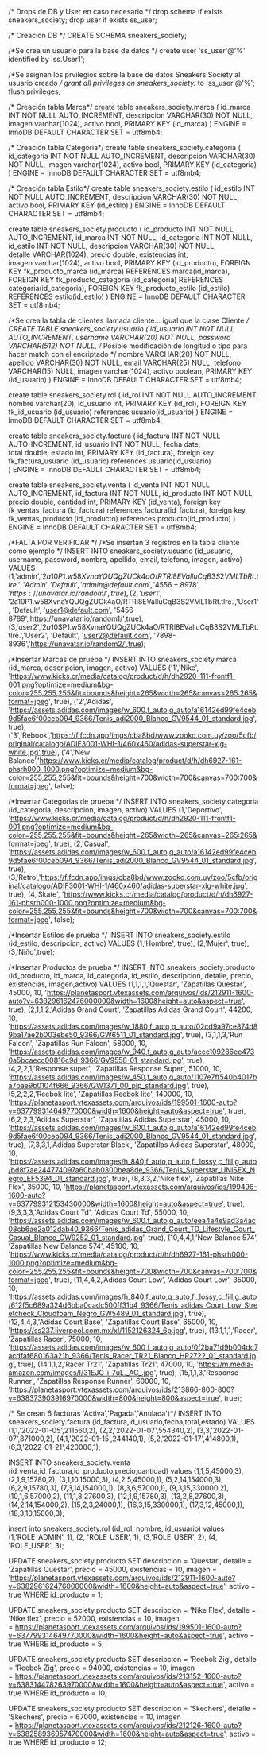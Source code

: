 /* Drops de DB y User en caso necesario */
drop schema if exists sneakers_society;
drop user if exists ss_user;

/* Creación DB */
CREATE SCHEMA sneakers_society;

/*Se crea un usuario para la base de datos */
create user 'ss_user'@'%' identified by 'ss.User1';

/*Se asignan los prvilegios sobre la base de datos Sneakers Society al usuario creado */
grant all privileges on sneakers_society.* to 'ss_user'@'%';
flush privileges;

/* Creación tabla Marca*/
create table sneakers_society.marca (
  id_marca INT NOT NULL AUTO_INCREMENT,
  descripcion VARCHAR(30) NOT NULL,
  imagen varchar(1024),
  activo bool,
  PRIMARY KEY (id_marca)
)
ENGINE = InnoDB
DEFAULT CHARACTER SET = utf8mb4;

/* Creación tabla Categoria*/
create table sneakers_society.categoria (
  id_categoria INT NOT NULL AUTO_INCREMENT,
  descripcion VARCHAR(30) NOT NULL,
  imagen varchar(1024),
  activo bool,
  PRIMARY KEY (id_categoria)
)
ENGINE = InnoDB
DEFAULT CHARACTER SET = utf8mb4;

/* Creación tabla Estilo*/
create table sneakers_society.estilo (
  id_estilo INT NOT NULL AUTO_INCREMENT,
  descripcion VARCHAR(30) NOT NULL,
  activo bool,
  PRIMARY KEY (id_estilo)
)
ENGINE = InnoDB
DEFAULT CHARACTER SET = utf8mb4;

create table sneakers_society.producto (
  id_producto INT NOT NULL AUTO_INCREMENT,
  id_marca INT NOT NULL,
  id_categoria INT NOT NULL,
  id_estilo INT NOT NULL,
  descripcion VARCHAR(30) NOT NULL,  
  detalle VARCHAR(1024), 
  precio double,
  existencias int,  
  imagen varchar(1024),
  activo bool,
  PRIMARY KEY (id_producto),
  FOREIGN KEY fk_producto_marca (id_marca) REFERENCES marca(id_marca),
  FOREIGN KEY fk_producto_categoria (id_categoria) REFERENCES categoria(id_categoria),
  FOREIGN KEY fk_producto_estilo (id_estilo) REFERENCES estilo(id_estilo)
)
ENGINE = InnoDB
DEFAULT CHARACTER SET = utf8mb4;

/*Se crea la tabla de clientes llamada cliente... igual que la clase Cliente */
CREATE TABLE sneakers_society.usuario (
  id_usuario INT NOT NULL AUTO_INCREMENT,
  username VARCHAR(20) NOT NULL,
  password VARCHAR(512) NOT NULL, /* Posible modificación de longitud o tipo para hacer match con el encriptado */
  nombre VARCHAR(20) NOT NULL,
  apellido VARCHAR(30) NOT NULL,
  email VARCHAR(25) NULL,
  telefono VARCHAR(15) NULL,
  imagen varchar(1024),
  activo boolean,
  PRIMARY KEY (id_usuario)
)
ENGINE = InnoDB
DEFAULT CHARACTER SET = utf8mb4;

create table sneakers_society.rol (
  id_rol INT NOT NULL AUTO_INCREMENT,
  nombre varchar(20),
  id_usuario int,
  PRIMARY KEY (id_rol),
  FOREIGN KEY fk_id_usuario (id_usuario) references usuario(id_usuario)
)
ENGINE = InnoDB
DEFAULT CHARACTER SET = utf8mb4;

create table sneakers_society.factura (
  id_factura INT NOT NULL AUTO_INCREMENT,
  id_usuario INT NOT NULL,
  fecha date,  
  total double,
  estado int,
  PRIMARY KEY (id_factura),
  foreign key fk_factura_usuario (id_usuario) references usuario(id_usuario)  
)
ENGINE = InnoDB
DEFAULT CHARACTER SET = utf8mb4;

create table sneakers_society.venta (
  id_venta INT NOT NULL AUTO_INCREMENT,
  id_factura INT NOT NULL,
  id_producto INT NOT NULL,
  precio double, 
  cantidad int,
  PRIMARY KEY (id_venta),
  foreign key fk_ventas_factura (id_factura) references factura(id_factura),
  foreign key fk_ventas_producto (id_producto) references producto(id_producto) 
)
ENGINE = InnoDB
DEFAULT CHARACTER SET = utf8mb4;

/*FALTA POR VERIFICAR */
/*Se insertan 3 registros en la tabla cliente como ejemplo */
INSERT INTO sneakers_society.usuario (id_usuario, username, password, nombre, apellido, email, telefono, imagen, activo) VALUES 
(1,'admin','$2a$10$P1.w58XvnaYQUQgZUCk4aO/RTRl8EValluCqB3S2VMLTbRt.tlre.','Admin', 'Default',    'admin@default.com',    '4556-8978', 'https://unavatar.io/random/',true),
(2,'user1','$2a$10$P1.w58XvnaYQUQgZUCk4aO/RTRl8EValluCqB3S2VMLTbRt.tlre.','User1',  'Default', 'user1@default.com', '5456-8789','https://unavatar.io/random1/',true),
(3,'user2','$2a$10$P1.w58XvnaYQUQgZUCk4aO/RTRl8EValluCqB3S2VMLTbRt.tlre.','User2', 'Default',     'user2@default.com',      '7898-8936','https://unavatar.io/random2/',true);

/*Insertar Marcas de prueba */
INSERT INTO sneakers_society.marca (id_marca, descripcion, imagen, activo) VALUES 
('1','Nike', 'https://www.kicks.cr/media/catalog/product/d/h/dh2920-111-frontf1-001.png?optimize=medium&bg-color=255,255,255&fit=bounds&height=265&width=265&canvas=265:265&format=jpeg',   true), 
('2','Adidas',  'https://assets.adidas.com/images/w_600,f_auto,q_auto/a16142ed99fe4ceb9d5fae6f00ceb094_9366/Tenis_adi2000_Blanco_GV9544_01_standard.jpg', true),
('3','Rebook','https://f.fcdn.app/imgs/cba8bd/www.zooko.com.uy/zoo/5cfb/original/catalogo/ADIF3001-WHI-1/460x460/adidas-superstar-xlg-white.jpg',true),
('4','New Balance','https://www.kicks.cr/media/catalog/product/d/h/dh6927-161-phsrh000-1000.png?optimize=medium&bg-color=255,255,255&fit=bounds&height=700&width=700&canvas=700:700&format=jpeg',    false);

/*Insertar Categorias de prueba */
INSERT INTO sneakers_society.categoria (id_categoria, descripcion, imagen, activo) VALUES 
(1,'Deportivo', 'https://www.kicks.cr/media/catalog/product/d/h/dh2920-111-frontf1-001.png?optimize=medium&bg-color=255,255,255&fit=bounds&height=265&width=265&canvas=265:265&format=jpeg', true), 
(2,'Casual',  'https://assets.adidas.com/images/w_600,f_auto,q_auto/a16142ed99fe4ceb9d5fae6f00ceb094_9366/Tenis_adi2000_Blanco_GV9544_01_standard.jpg', true),
(3,'Retro','https://f.fcdn.app/imgs/cba8bd/www.zooko.com.uy/zoo/5cfb/original/catalogo/ADIF3001-WHI-1/460x460/adidas-superstar-xlg-white.jpg', true),
(4,'Skate', 'https://www.kicks.cr/media/catalog/product/d/h/dh6927-161-phsrh000-1000.png?optimize=medium&bg-color=255,255,255&fit=bounds&height=700&width=700&canvas=700:700&format=jpeg', false);

/*Insertar Estilos de prueba */
INSERT INTO sneakers_society.estilo (id_estilo, descripcion, activo) VALUES 
(1,'Hombre', true), 
(2,'Mujer', true),
(3,'Niño',true);

/*Insertar Productos de prueba */
INSERT INTO sneakers_society.producto (id_producto, id_marca, id_categoria, id_estilo, descripcion, detalle, precio, existencias, imagen,activo) VALUES
(1,1,1,1,'Questar', 'Zapatillas Questar', 45000, 10, 'https://planetasport.vtexassets.com/arquivos/ids/212911-1600-auto?v=638296162476000000&width=1600&height=auto&aspect=true', true),
(2,1,1,2,'Adidas Grand Court', 'Zapatillas Adidas Grand Court', 44200, 10, 'https://assets.adidas.com/images/w_1880,f_auto,q_auto/02cd9a97ce874d89ba17ae2b003ebe50_9366/GW6511_01_standard.jpg', true),
(3,1,1,3,'Run Falcon', 'Zapatillas Run Falcon', 58000, 10, 'https://assets.adidas.com/images/w_940,f_auto,q_auto/accc109286ee4730a5bcaecc00816c9d_9366/GV9558_01_standard.jpg', true),
(4,2,2,1,'Response super', 'Zapatillas Response Super', 51000, 10, 'https://assets.adidas.com/images/w_450,f_auto,q_auto/1107e7ff540b4017ba7bae9b0104f666_9366/GW1371_00_plp_standard.jpg', true),
(5,2,2,2,'Reebok lite', 'Zapatillas Reebok lite', 140000, 10, 'https://planetasport.vtexassets.com/arquivos/ids/199501-1600-auto?v=637799314649770000&width=1600&height=auto&aspect=true', true),
(6,2,2,3,'Adidas Superstar', 'Zapatillas Adidas Superstar', 45000, 10, 'https://assets.adidas.com/images/w_600,f_auto,q_auto/a16142ed99fe4ceb9d5fae6f00ceb094_9366/Tenis_adi2000_Blanco_GV9544_01_standard.jpg', true),
(7,3,3,1,'Adidas Superstar Black', 'Zapatillas Adidas Superstar', 48000, 10, 'https://assets.adidas.com/images/h_840,f_auto,q_auto,fl_lossy,c_fill,g_auto/bd8f7ae244774097a60bab0300bea8de_9366/Tenis_Superstar_UNISEX_Negro_EF5394_01_standard.jpg', true),
(8,3,3,2,'Nike flex', 'Zapatillas Nike Flex', 35000, 10, 'https://planetasport.vtexassets.com/arquivos/ids/199496-1600-auto?v=637799312153430000&width=1600&height=auto&aspect=true', true),
(9,3,3,3,'Adidas Court Td', 'Adidas Court Td', 55000, 10, 'https://assets.adidas.com/images/w_600,f_auto,q_auto/eea4a4e9ad3a4ac08cb6ae2a012dab40_9366/Tenis_adidas_Grand_Court_TD_Lifestyle_Court_Casual_Blanco_GW9252_01_standard.jpg', true),
(10,4,4,1,'New Balance 574', 'Zapatillas New Balance 574', 45100, 10, 'https://www.kicks.cr/media/catalog/product/d/h/dh6927-161-phsrh000-1000.png?optimize=medium&bg-color=255,255,255&fit=bounds&height=700&width=700&canvas=700:700&format=jpeg', true),
(11,4,4,2,'Adidas Court Low', 'Adidas Court Low', 35000, 10, 'https://assets.adidas.com/images/h_840,f_auto,q_auto,fl_lossy,c_fill,g_auto/612f5c689a324d6bba0cadc500ff31b4_9366/Tenis_adidas_Court_Low_Streetcheck_Cloudfoam_Negro_GW5489_01_standard.jpg', true),
(12,4,4,3,'Adidas Court Base', 'Zapatillas Court Base', 65000, 10, 'https://ss237.liverpool.com.mx/xl/1152126324_6p.jpg', true),
(13,1,1,1,'Racer', 'Zapatillas Racer', 75000, 10, 'https://assets.adidas.com/images/w_600,f_auto,q_auto/0f2ba71d9b004dc7acdfaf680163a21b_9366/Tenis_Racer_TR21_Blanco_HP2722_01_standard.jpg', true),
(14,1,1,2,'Racer Tr21', 'Zapatillas Tr21', 47000, 10, 'https://m.media-amazon.com/images/I/31EJG-i-7uL._AC_.jpg', true),
(15,1,1,3,'Response Runner', 'Zapatillas Response Runner', 60000, 10, 'https://planetasport.vtexassets.com/arquivos/ids/213866-800-800?v=638373903916970000&width=800&height=800&aspect=true', true);

/* Se crean 6 facturas 'Activa','Pagada','Anulada')*/
INSERT INTO sneakers_society.factura (id_factura,id_usuario,fecha,total,estado) VALUES
(1,1,'2022-01-05',211560,2),
(2,2,'2022-01-07',554340,2),
(3,3,'2022-01-07',871000,2),
(4,1,'2022-01-15',244140,1),
(5,2,'2022-01-17',414800,1),
(6,3,'2022-01-21',420000,1);

INSERT INTO sneakers_society.venta (id_venta,id_factura,id_producto,precio,cantidad) values
(1,1,5,45000,3),
(2,1,9,15780,2),
(3,1,10,15000,3),
(4,2,5,45000,1),
(5,2,14,154000,3),
(6,2,9,15780,3),
(7,3,14,154000,1),
(8,3,6,57000,1),
(9,3,15,330000,2),
(10,1,6,57000,2),
(11,1,8,27600,3),
(12,1,9,15780,3),
(13,2,8,27600,3),
(14,2,14,154000,2),
(15,2,3,24000,1),
(16,3,15,330000,1),
(17,3,12,45000,1),
(18,3,10,15000,3);

insert into sneakers_society.rol (id_rol, nombre, id_usuario) values
 (1,'ROLE_ADMIN', 1), (2, 'ROLE_USER', 1),
 (3,'ROLE_USER', 2), (4, 'ROLE_USER', 3);
 
 
 UPDATE sneakers_society.producto
SET descripcion = 'Questar',
    detalle = 'Zapatillas Questar',
    precio = 45000,
    existencias = 10,
    imagen = 'https://planetasport.vtexassets.com/arquivos/ids/212911-1600-auto?v=638296162476000000&width=1600&height=auto&aspect=true',
    activo = true
WHERE id_producto = 1;

UPDATE sneakers_society.producto
SET descripcion = 'Nike Flex',
    detalle = 'Nike flex',
    precio = 52000,
    existencias = 10,
    imagen ='https://planetasport.vtexassets.com/arquivos/ids/199501-1600-auto?v=637799314649770000&width=1600&height=auto&aspect=true',
    activo = true
WHERE id_producto = 5;

UPDATE sneakers_society.producto
SET descripcion = 'Reebok Zig',
    detalle = 'Reebok Zig',
    precio = 94000,
    existencias = 10,
    imagen ='https://planetasport.vtexassets.com/arquivos/ids/213152-1600-auto?v=638314478263970000&width=1600&height=auto&aspect=true',
    activo = true
WHERE id_producto = 10;

UPDATE sneakers_society.producto
SET descripcion = 'Skechers',
    detalle = 'Skechers',
    precio = 67000,
    existencias = 10,
    imagen ='https://planetasport.vtexassets.com/arquivos/ids/212126-1600-auto?v=638258936957470000&width=1600&height=auto&aspect=true',
    activo = true
WHERE id_producto = 12;
